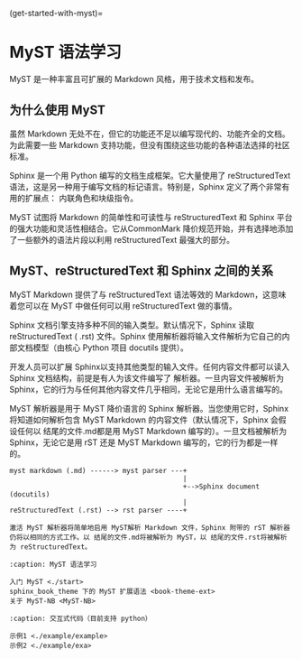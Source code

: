 (get-started-with-myst)=

# MyST 语法学习

MyST 是一种丰富且可扩展的 Markdown 风格，用于技术文档和发布。


## 为什么使用 MyST

虽然 Markdown 无处不在，但它的功能还不足以编写现代的、功能齐全的文档。为此需要一些 Markdown 支持功能，但没有围绕这些功能的各种语法选择的社区标准。

Sphinx 是一个用 Python 编写的文档生成框架。它大量使用了 reStructuredText 语法，这是另一种用于编写文档的标记语言。特别是，Sphinx 定义了两个非常有用的扩展点： 内联角色和块级指令。

MyST 试图将 Markdown 的简单性和可读性与 reStructuredText 和 Sphinx 平台的强大功能和灵活性相结合。它从CommonMark 降价规范开始，并有选择地添加了一些额外的语法片段以利用 reStructuredText 最强大的部分。

## MyST、reStructuredText 和 Sphinx 之间的关系

MyST Markdown 提供了与 reStructuredText 语法等效的 Markdown，这意味着您可以在 MyST 中做任何可以用 reStructuredText 做的事情。

Sphinx 文档引擎支持多种不同的输入类型。默认情况下，Sphinx 读取reStructuredText ( .rst) 文件。Sphinx 使用解析器将输入文件解析为它自己的内部文档模型（由核心 Python 项目 docutils 提供）。

开发人员可以扩展 Sphinx以支持其他类型的输入文件。任何内容文件都可以读入 Sphinx 文档结构，前提是有人为该文件编写了 解析器。一旦内容文件被解析为 Sphinx，它的行为与任何其他内容文件几乎相同，无论它是用什么语言编写的。

MyST 解析器是用于 MyST 降价语言的 Sphinx 解析器。当您使用它时，Sphinx 将知道如何解析包含 MyST Markdown 的内容文件（默认情况下，Sphinx 会假设任何以 结尾的文件.md都是用 MyST Markdown 编写的）。一旦文档被解析为 Sphinx，无论它是用 rST 还是 MyST Markdown 编写的，它的行为都是一样的。

```
myst markdown (.md) ------> myst parser ---+
                                           |
                                           +-->Sphinx document (docutils)
                                           |
reStructuredText (.rst) --> rst parser ----+
```

```{note} 可以同时使用 MyST 和 reStructuredText
激活 MyST 解析器将简单地启用 MyST解析 Markdown 文件，Sphinx 附带的 rST 解析器仍将以相同的方式工作。以 结尾的文件.md将被解析为 MyST，以 结尾的文件.rst将被解析为 reStructuredText。
```

```{toctree} 
:caption: MyST 语法学习

入门 MyST <./start>
sphinx_book_theme 下的 MyST 扩展语法 <book-theme-ext>
关于 MyST-NB <MyST-NB>
```

```{toctree} 
:caption: 交互式代码（目前支持 python）

示例1 <./example/example>
示例2 <./example/exa>
```
